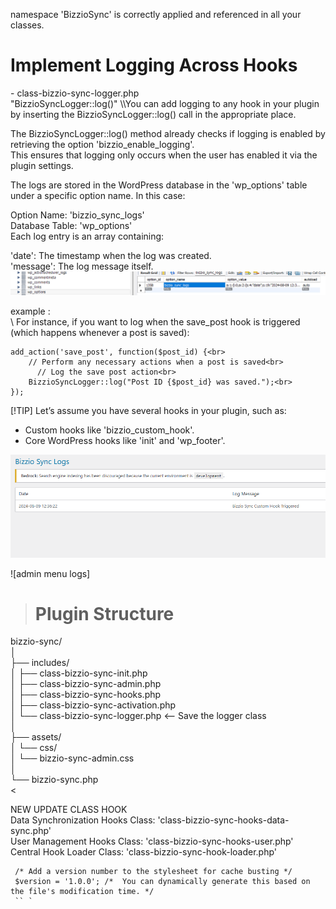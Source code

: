 namespace 'BizzioSync' is correctly applied and referenced in all your classes.

<h1> Implement Logging Across Hooks </h1> - class-bizzio-sync-logger.php <br>
"BizzioSyncLogger::log()" \\You can add logging to any hook in your plugin by inserting the BizzioSyncLogger::log() call in the appropriate place.<br>

The BizzioSyncLogger::log() method already checks if logging is enabled by retrieving the option 'bizzio_enable_logging'. <br>
This ensures that logging only occurs when the user has enabled it via the plugin settings. <br>

The logs are stored in the WordPress database in the 'wp_options' table under a specific option name. In this case: <br>

Option Name: 'bizzio_sync_logs'<br>
Database Table: 'wp_options'<br>
Each log entry is an array containing:<br>

'date': The timestamp when the log was created.<br>
'message': The log message itself.<br>
![SQL LOG STORE](image-1.png)

example : <br>
\\ For instance, if you want to log when the save_post hook is triggered (which happens whenever a post is saved):<br>
```
add_action('save_post', function($post_id) {<br>
    // Perform any necessary actions when a post is saved<br>
      // Log the save post action<br>
    BizzioSyncLogger::log("Post ID {$post_id} was saved.");<br>
});
```
[!TIP]
Let’s assume you have several hooks in your plugin, such as: <br>

* Custom hooks like 'bizzio_custom_hook'.<br>
* Core WordPress hooks like 'init' and 'wp_footer'.<br>

![ADMIN MENU LOGS](image.png)

![admin menu logs]
> <h1>Plugin Structure</h1>
bizzio-sync/ <br>
│<br>
├── includes/<br>
│   ├── class-bizzio-sync-init.php<br>
│   ├── class-bizzio-sync-admin.php<br>
│   ├── class-bizzio-sync-hooks.php<br>
│   ├── class-bizzio-sync-activation.php<br>
│   └── class-bizzio-sync-logger.php   <-- Save the logger class<br>
│<br>
├── assets/<br>
│   └── css/<br>
│       └── bizzio-sync-admin.css<br>
│<br>
└── bizzio-sync.php <br> <


NEW UPDATE CLASS HOOK <br>
Data Synchronization Hooks Class: 'class-bizzio-sync-hooks-data-sync.php' <br>
User Management Hooks Class: 'class-bizzio-sync-hooks-user.php' <br>
Central Hook Loader Class: 'class-bizzio-sync-hook-loader.php' <br>

```
 /* Add a version number to the stylesheet for cache busting */ 
 $version = '1.0.0'; /*  You can dynamically generate this based on the file's modification time. */
 `` `
